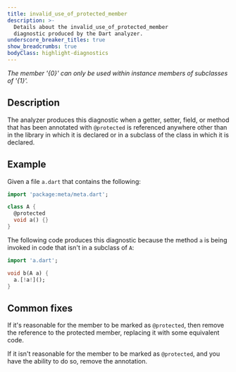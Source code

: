 ```yaml
---
title: invalid_use_of_protected_member
description: >-
  Details about the invalid_use_of_protected_member
  diagnostic produced by the Dart analyzer.
underscore_breaker_titles: true
show_breadcrumbs: true
bodyClass: highlight-diagnostics
---
```


_The member '{0}' can only be used within instance members of subclasses of '{1}'._

## Description

The analyzer produces this diagnostic when a getter, setter, field, or
method that has been annotated with `@protected` is referenced anywhere
other than in the library in which it is declared or in a subclass of the
class in which it is declared.

## Example

Given a file `a.dart` that contains the following:

```dart
import 'package:meta/meta.dart';

class A {
  @protected
  void a() {}
}
```

The following code produces this diagnostic because the method `a` is
being invoked in code that isn't in a subclass of `A`:

```dart
import 'a.dart';

void b(A a) {
  a.[!a!]();
}
```

## Common fixes

If it's reasonable for the member to be marked as `@protected`, then
remove the reference to the protected member, replacing it with some
equivalent code.

If it isn't reasonable for the member to be marked as `@protected`, and
you have the ability to do so, remove the annotation.
